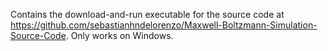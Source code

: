 Contains the download-and-run executable for the source code at https://github.com/sebastianhndelorenzo/Maxwell-Boltzmann-Simulation-Source-Code. Only works on Windows.